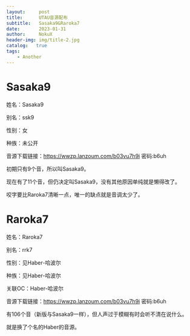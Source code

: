 ```yaml
---
layout:     post
title:      UTAU音源配布
subtitle:   Sasaka9&Raroka7
date:       2023-01-31
author:     NokuX
header-img: img/title-2.jpg
catalog:   true
tags:
    - Another
---
```

# Sasaka9

姓名：Sasaka9

别名：ssk9

性别：女

种族：未公开

音源下载链接：https://wwzp.lanzoum.com/b03vu7h9i  密码:b6uh

初期只有9个音，所以叫Sasaka9。

现在有了11个音，但仍决定叫Sasaka9，没有其他原因单纯就是懒得改了。

咬字要比Raroka7清晰一点，唯一的缺点就是音调太少了。

# Raroka7

姓名：Raroka7

别名：rrk7

性别：见Haber-哈波尔

种族：见Haber-哈波尔

关联OC：Haber-哈波尔

音源下载链接：https://wwzp.lanzoum.com/b03vu7h9i  密码:b6uh

有106个音（新版与Sasaka9一样），但人声过于模糊有时会听不清在说什么。

就是换了个名的Haber的音源。
